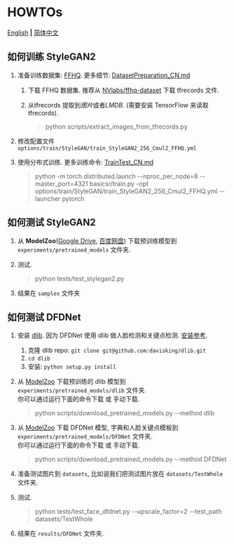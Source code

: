 # HOWTOs

[English](HOWTOs.md) **|** [简体中文](HOWTOs_CN.md)

## 如何训练 StyleGAN2

1. 准备训练数据集: [FFHQ](https://github.com/NVlabs/ffhq-dataset). 更多细节: [DatasetPreparation_CN.md](DatasetPreparation_CN.md#StyleGAN2)
    1. 下载 FFHQ 数据集. 推荐从 [NVlabs/ffhq-dataset](https://github.com/NVlabs/ffhq-dataset) 下载 tfrecords 文件.
    1. 从tfrecords 提取到*图片*或者*LMDB*. (需要安装 TensorFlow 来读取 tfrecords).

        > python scripts/extract_images_from_tfrecords.py

1. 修改配置文件 `options/train/StyleGAN/train_StyleGAN2_256_Cmul2_FFHQ.yml`
1. 使用分布式训练. 更多训练命令: [TrainTest_CN.md](TrainTest_CN.md)

    > python -m torch.distributed.launch --nproc_per_node=8 --master_port=4321 basicsr/train.py -opt options/train/StyleGAN/train_StyleGAN2_256_Cmul2_FFHQ.yml --launcher pytorch

## 如何测试 StyleGAN2

1. 从 **ModelZoo**([Google Drive](https://drive.google.com/drive/folders/15DgDtfaLASQ3iAPJEVHQF49g9msexECG?usp=sharing), [百度网盘](https://pan.baidu.com/s/1R6Nc4v3cl79XPAiK0Toe7g)) 下载预训练模型到 `experiments/pretrained_models` 文件夹.
1. 测试.

    > python tests/test_stylegan2.py

1. 结果在 `samples` 文件夹

## 如何测试 DFDNet

1. 安装 [dlib](http://dlib.net/). 因为 DFDNet 使用 dlib 做人脸检测和关键点检测. [安装参考](https://github.com/davisking/dlib).
    1. 克隆 dlib repo: `git clone git@github.com:davisking/dlib.git`
    1. `cd dlib`
    1. 安装: `python setup.py install`
2. 从 [ModelZoo](https://drive.google.com/drive/folders/15DgDtfaLASQ3iAPJEVHQF49g9msexECG?usp=sharing) 下载预训练的 dlib 模型到 `experiments/pretrained_models/dlib` 文件夹.<br>
    你可以通过运行下面的命令下载 或 手动下载.

    > python scripts/download_pretrained_models.py --method dlib

3. 从 [ModelZoo](https://drive.google.com/drive/folders/15DgDtfaLASQ3iAPJEVHQF49g9msexECG?usp=sharing) 下载 DFDNet 模型, 字典和人脸关键点模板到 `experiments/pretrained_models/DFDNet` 文件夹.<br>
     你可以通过运行下面的命令下载 或 手动下载.

    > python scripts/download_pretrained_models.py --method DFDNet

4. 准备测试图片到 `datasets`, 比如说我们把测试图片放在 `datasets/TestWhole` 文件夹.
5. 测试.

    >  python tests/test_face_dfdnet.py --upscale_factor=2 --test_path datasets/TestWhole

6. 结果在 `results/DFDNet` 文件夹.
